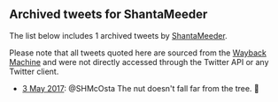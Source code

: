 ## Archived tweets for ShantaMeeder

The list below includes 1 archived tweets by
[ShantaMeeder](https://twitter.com/ShantaMeeder).

Please note that all tweets quoted here are sourced from the
[Wayback Machine](https://web.archive.org) and were not directly accessed through the Twitter API or
any Twitter client.

* [ 3 May 2017](https://web.archive.org/web/20170503022218/https://twitter.com/shantameeder/status/859593932564422656): @SHMcOsta The nut doesn't fall far from the tree. 🌰 <!--859593932564422656-->
